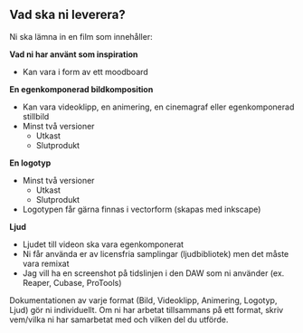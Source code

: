 ## Vad ska ni leverera?

Ni ska lämna in en film som innehåller:

**Vad ni har använt som inspiration**
- Kan vara i form av ett moodboard

**En egenkomponerad bildkomposition**
- Kan vara videoklipp, en animering, en cinemagraf eller egenkomponerad stillbild
- Minst två versioner
  - Utkast
  - Slutprodukt

**En logotyp**
- Minst två versioner
  - Utkast
  - Slutprodukt
- Logotypen får gärna finnas i vectorform (skapas med inkscape)

**Ljud**
- Ljudet till videon ska vara egenkomponerat
- Ni får använda er av licensfria samplingar (ljudbibliotek) men det måste vara remixat
- Jag vill ha en screenshot på tidslinjen i den DAW som ni använder (ex. Reaper, Cubase, ProTools)

Dokumentationen av varje format (Bild, Videoklipp, Animering, Logotyp, Ljud) gör ni individuellt.
Om ni har arbetat tillsammans på ett format, skriv vem/vilka ni har samarbetat med och vilken del du utförde.
